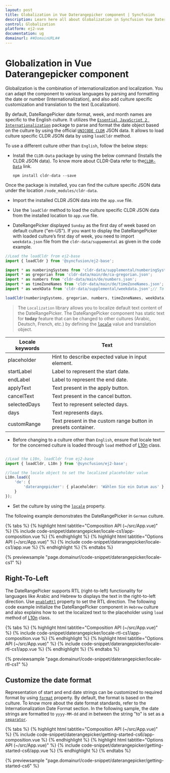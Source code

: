 ```yaml
---
layout: post
title: Globalization in Vue Daterangepicker component | Syncfusion
description: Learn here all about Globalization in Syncfusion Vue Daterangepicker component of Syncfusion Essential JS 2 and more.
control: Globalization 
platform: ej2-vue
documentation: ug
domainurl: ##DomainURL##
---
```


# Globalization in Vue Daterangepicker component

Globalization is the combination of internationalization and localization. You can adapt the component to various languages by parsing and formatting the date or number (Internationalization), and also add culture specific customization and translation to the text (Localization).

By default, DateRangePicker date format, week, and month names are specific to the English culture. It utilizes the [`Essential JavaScript 2 Internationalization`](../common/internationalization) package to parse and format the date object based on the culture by using the official [`UNICODE CLDR`](https://cldr.unicode.org/) JSON data. It allows to load culture specific CLDR JSON data by using `loadCldr` method.

To use a different culture other than `English`, follow the below steps:

* Install the `CLDR-Data` package by using the below command (Installs the CLDR JSON data). To know more about CLDR-Data refer to the[`CLDR-Data`](https://cldr.unicode.org/index/cldr-spec/cldr-json-bindings) link.

  ```
  npm install cldr-data --save
  ```

 Once the package is installed, you can find the culture specific JSON data under the location `/node_modules/cldr-data`.

* Import the installed CLDR JSON data into the `app.vue` file.

* Use the `loadCldr` method to load the culture specific CLDR JSON data from the installed location to `app.vue` file.

* DateRangePicker displayed `Sunday` as the first day of week based on default culture ("en-US"). If you want to display the DateRangePicker with loaded culture’s first day of week, you need to import `weekdata.json` file from the `cldr-data/suppemental` as given in the code example.

```ts
//Load the loadCldr from ej2-base
import { loadCldr } from '@syncfusion/ej2-base';

import * as numberingSystems from 'cldr-data/supplemental/numberingSystems.json';
import * as gregorian from 'cldr-data/main/de/ca-gregorian.json';
import * as numbers from 'cldr-data/main/de/numbers.json';
import * as timeZoneNames from 'cldr-data/main/de/timeZoneNames.json';
import * as weekData from 'cldr-data/supplemental/weekdata.json';// To load the culture based first day of week

loadCldr(numberingSystems, gregorian, numbers, timeZoneNames, weekData);
```

> The `Localization` library allows you to localize default text content of the DateRangePicker. The DateRangePicker component has static text for  **today** feature that can be changed to other cultures (Arabic, Deutsch, French, etc.) by defining the [`locale`](https://ej2.syncfusion.com/vue/documentation/api/daterangepicker#locale) value and translation object.

Locale keywords |Text
-----|-----
placeholder | Hint to describe expected value in input element.
startLabel | Label to represent the start date.
endLabel | Label to represent the end date.
applyText | Text present in the apply button.
cancelText | Text present in the cancel button.
selectedDays | Text to represent selected days.
days | Text represents days.
customRange | Text present in the custom range button in presets container.

* Before changing to a culture other than `English`, ensure that locale text for the concerned culture is loaded through `load` method of
[L10n](https://ej2.syncfusion.com/documentation/api/base/l10n#load) class.

```ts

//Load the L10n, loadCldr from ej2-base
import { loadCldr, L10n } from '@syncfusion/ej2-base';

//load the locale object to set the localized placeholder value
L10n.load({
    'de': {
        'daterangepicker': { placeholder: 'Wählen Sie ein Datum aus' }
    }
});
```

* Set the culture by using the [`locale`](https://ej2.syncfusion.com/vue/documentation/api/daterangepicker#locale) property.

The following example demonstrates the DateRangePicker in `German` culture.

{% tabs %}
{% highlight html tabtitle="Composition API (~/src/App.vue)" %}
{% include code-snippet/daterangepicker/locale-cs1/app-composition.vue %}
{% endhighlight %}
{% highlight html tabtitle="Options API (~/src/App.vue)" %}
{% include code-snippet/daterangepicker/locale-cs1/app.vue %}
{% endhighlight %}
{% endtabs %}
        
{% previewsample "page.domainurl/code-snippet/daterangepicker/locale-cs1" %}

## Right-To-Left

The DateRangePicker supports RTL (right-to-left) functionality for languages like Arabic and Hebrew to displays the text in the right-to-left direction. Use [`enableRtl`](https://ej2.syncfusion.com/vue/documentation/api/daterangepicker#enablertl) property to set the RTL direction. The following code example initialize the DateRangePicker component in `Hebrew` culture and also explains how to set the localized text to the placeholder using `load` method of
[L10n](https://ej2.syncfusion.com/documentation/api/base/l10n#load) class.

{% tabs %}
{% highlight html tabtitle="Composition API (~/src/App.vue)" %}
{% include code-snippet/daterangepicker/locale-rtl-cs1/app-composition.vue %}
{% endhighlight %}
{% highlight html tabtitle="Options API (~/src/App.vue)" %}
{% include code-snippet/daterangepicker/locale-rtl-cs1/app.vue %}
{% endhighlight %}
{% endtabs %}
        
{% previewsample "page.domainurl/code-snippet/daterangepicker/locale-rtl-cs1" %}

## Customize the date format

Representation of start and end date strings can be customized to required format by using [`format`](https://ej2.syncfusion.com/vue/documentation/api/daterangepicker#format) property.
By default, the format is based on the culture. To know more about the date format standards, refer to the Internationalization Date Format section. In the following sample, the date strings are formatted to `yyyy-MM-dd` and in between the string "to" is set as a [`separator`](https://ej2.syncfusion.com/vue/documentation/api/daterangepicker#separator).

{% tabs %}
{% highlight html tabtitle="Composition API (~/src/App.vue)" %}
{% include code-snippet/daterangepicker/getting-started-cs6/app-composition.vue %}
{% endhighlight %}
{% highlight html tabtitle="Options API (~/src/App.vue)" %}
{% include code-snippet/daterangepicker/getting-started-cs6/app.vue %}
{% endhighlight %}
{% endtabs %}
        
{% previewsample "page.domainurl/code-snippet/daterangepicker/getting-started-cs6" %}